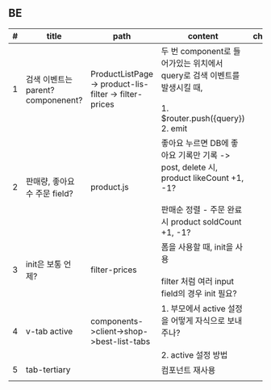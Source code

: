 
## BE

| #   | title                        | path                                                   | content                                                                                                               | checked |
| --- | ---------------------------- | ------------------------------------------------------ | --------------------------------------------------------------------------------------------------------------------- | ------- |
| 1   | 검색 이벤트는 parent? componenent? | ProductListPage -> product-lis-filter -> filter-prices | 두 번 component로 들어가있는 위치에서 query로 검색 이벤트를 발생시킬 때,<br><br>1. $router.push({query})<br>2. emit                           |         |
| 2   | 판매량, 좋아요 수 주문 field?         | product.js                                             | 좋아요 누르면 DB에 좋아요 기록만 기록 -> post, delete 시, product likeCount +1, -1?<br><br>판매순 정렬 - 주문 완료 시 product soldCount +1, -1? |         |
| 3   | init은 보통 언제?                 | filter-prices                                          | 폼을 사용할 때, init을 사용<br><br>filter 처럼 여러 input field의 경우 init 필요?                                                       |         |
| 4   | v-tab active                 | components->client->shop->best-list-tabs               | 1. 부모에서 active 설정을 어떻게 자식으로 보내주나?<br><br>2. active 설정 방법                                                              |         |
| 5   | tab-tertiary                 |                                                        | 컴포넌트 재사용                                                                                                              |         |
|     |                              |                                                        |                                                                                                                       |         |
